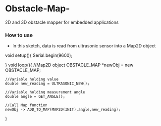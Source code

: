 # Obstacle-Map-
2D and 3D obstacle mapper for embedded applications

### How to use
* In this sketch, data is read from ultrasonic sensor into a Map2D object

void setup(){
    Serial.begin(9600);

}
void loop(){
    //Map2D object
    OBSTACLE_MAP *newObj = new OBSTACLE_MAP;

    //Variable holding value
    double new_reading = ULTRASONIC_NEW();

    //Variable holding measurement angle
    double angle = GET_ANGLE();

    //Call Map function
    newObj -> ADD_TO_MAP(MAP2D(INIT),angle,new_reading);
}